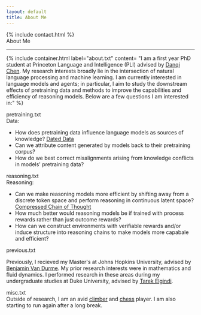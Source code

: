 ```yaml
---
layout: default
title: About Me
---
```


<div class="layout">
{% include contact.html %}

<div class="panel-normal v">
  <div class="section">
    About Me
  </div>
  <hr style="opacity: 50%">

  {% include container.html 
    label="about.txt"
    content=
      "I am a first year PhD student at Princeton Language and Intelligence (PLI) advised by <a href="https://www.cs.princeton.edu/~danqic/">Danqi Chen</a>. My research interests broadly lie in the intersection of natural language processing and machine learning. I am currently interested in language models and agents; in particular, I aim to study the downstream effects of pretraining data and methods to improve the capabilities and efficiency of reasoning models. Below are a few questions I am interested in:"
  %}

  <div class="container ">
    <div class="container-header">
      pretraining.txt
      <div class="circle-container">
        <div class="circle" style="background-color: red"></div>
        <div class="circle" style="background-color: lime"></div>
      </div>
    </div>      
    <div class="container-content" >
      Data:
      <ul class="list">
        <li>How does pretraining data influence language models as sources of knowledge? <a href="./publications/index.html#timestamp">Dated Data</a></li>
        <li>Can we attribute content generated by models back to their pretraining corpus?</li>
        <li>How do we best correct misalignments arising from knowledge conflicts in models' pretraining data?</li>
      </ul>
    </div>
  </div>

  <div class="container ">
    <div class="container-header">
      reasoning.txt
      <div class="circle-container">
        <div class="circle" style="background-color: red"></div>
        <div class="circle" style="background-color: lime"></div>
      </div>
    </div>
    <div class="container-content" >
      Reasoning:
      <ul class="list">
        <li>Can we make reasoning models more efficient by shifting away from a discrete token space and perform reasoning in continuous latent space? <a href="./publications/index.html#ccot">Compressed Chain of Thought</a></li>
        <li>How much better would reasoning models be if trained with process rewards rather than just outcome rewards?</li>
        <li>How can we construct environments with verifiable rewards and/or induce structure into reasoning chains to make models more capabale and efficient?</li>
      </ul>
    </div>
  </div>

  <div class="container ">
    <div class="container-header">
      previous.txt
      <div class="circle-container">
        <div class="circle" style="background-color: red"></div>
        <div class="circle" style="background-color: lime"></div>
      </div>
    </div>
    <div class="container-content">
      <p>
        Previously, I recieved my Master's at Johns Hopkins University, advised by <a href="https://www.cs.jhu.edu/~vandurme/">Benjamin Van Durme</a>. 
        My prior research interests were in mathematics and fluid dynamics. 
        I performed research in these areas during my undergraduate studies at Duke University, advised by <a href="https://scholars.duke.edu/person/Tarek.Elgindi">Tarek Elgindi</a>.
      </p>
    </div>
  </div>

  <div class="container ">
    <div class="container-header">
      misc.txt
      <div class="circle-container">
        <div class="circle" style="background-color: red"></div>
        <div class="circle" style="background-color: lime"></div>
      </div>
    </div>
    <div class="container-content">
      Outside of research, I am an avid <a href="https://www.instagram.com/jeff._.climbs/">climber</a> and <a href="https://lichess.org/@/Nexx7">chess</a> player. I am also starting to run again after a long break.
    </div>
  </div>
</div>

</div>